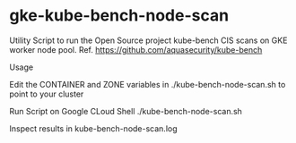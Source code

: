 # gke-kube-bench-node-scan
Utility Script to run the Open Source project kube-bench CIS scans on GKE worker node pool.
Ref. https://github.com/aquasecurity/kube-bench

Usage

Edit the CONTAINER and ZONE variables in ./kube-bench-node-scan.sh to point to your cluster

Run Script on Google CLoud Shell
./kube-bench-node-scan.sh

Inspect results in
kube-bench-node-scan.log 
